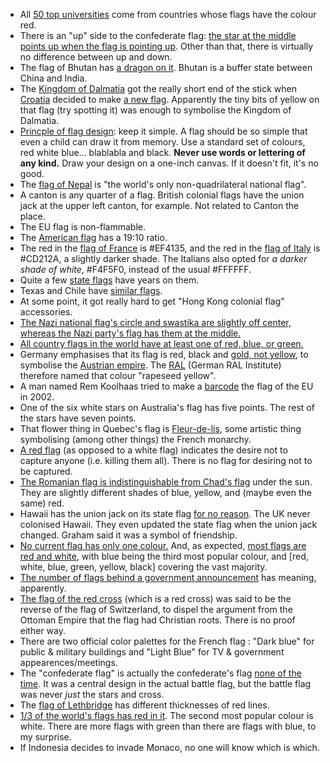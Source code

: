 - All [50 top universities](https://en.wikipedia.org/wiki/QS_World_University_Rankings) come from countries whose flags have the colour red.
- There is an "up" side to the confederate flag: [the star at the middle points up when the flag is pointing up](https://www.reddit.com/r/beholdthemasterrace/comments/oysj59/-/h7v2kew). Other than that, there is virtually no difference between up and down.
- The flag of Bhutan has [a dragon on it](https://en.wikipedia.org/wiki/Bhutan). Bhutan is a buffer state between China and India.
- The [Kingdom of Dalmatia](https://en.wikipedia.org/wiki/Kingdom_of_Dalmatia) got the really short end of the stick when [Croatia](https://en.wikipedia.org/wiki/Croatia) decided to make [a new flag](https://en.wikipedia.org/wiki/Flag_of_Croatia). Apparently the tiny bits of yellow on that flag (try spotting it) was enough to symbolise the Kingdom of Dalmatia.
- [Princple of flag design](https://www.youtube.com/watch?v=pnv5iKB2hl4): keep it simple. A flag should be so simple that even a child can draw it from memory. Use a standard set of colours, red white blue... blablabla and black. **Never use words or lettering of any kind.** Draw your design on a one-inch canvas. If it doesn't fit, it's no good.
- The [flag of Nepal](https://en.wikipedia.org/wiki/Flag_of_Nepal) is "the world's only non-quadrilateral national flag".
- A canton is any quarter of a flag. British colonial flags have the union jack at the upper left canton, for example. Not related to Canton the place.
- The EU flag is non-flammable.
- The [American flag](https://en.wikipedia.org/wiki/Flag_of_the_United_States) has a 19:10 ratio.
- The red in the [flag of France](https://en.wikipedia.org/wiki/Flag_of_France) is #EF4135, and the red in the [flag of Italy](https://en.wikipedia.org/wiki/Flag_of_Italy) is #CD212A, a slightly darker shade. The Italians also opted for _a darker shade of white_, #F4F5F0, instead of the usual #FFFFFF.
- Quite a few [state flags](https://i.pinimg.com/originals/2c/69/93/2c69933a9c10f32c9a09a91ad09f61d0.gif) have years on them.
- Texas and Chile have [similar flags](http://mediad.publicbroadcasting.net/p/kera/files/styles/x_large/public/201702/flagsweb_0.jpg).
- At some point, it got really hard to get "Hong Kong colonial flag" accessories.
- [The Nazi national flag's circle and swastika are slightly off center, whereas the Nazi party's flag has them at the middle.](http://en.wikipedia.org/wiki/List_of_German_flags)
- [All country flags in the world have at least one of red, blue, or green.](https://i.redd.it/du6hb9aqy2801.png)
- Germany emphasises that its flag is red, black and [gold, not yellow](https://en.wikipedia.org/wiki/Flag_of_Germany#Color), to symbolise the [Austrian empire](https://en.wikipedia.org/wiki/Austrian_Empire). The [RAL](https://en.wikipedia.org/wiki/RAL_colour_standard) (German RAL Institute) therefore named that colour "rapeseed yellow".
- A man named Rem Koolhaas tried to make a [barcode](https://en.wikipedia.org/wiki/Rem_Koolhaas#European_Flag_proposal) the flag of the EU in 2002.
- One of the six white stars on Australia's flag has five points. The rest of the stars have seven points.
- That flower thing in Quebec's flag is [Fleur-de-lis](https://en.wikipedia.org/wiki/Fleur-de-lis), some artistic thing symbolising (among other things) the French monarchy.
- [A red flag](https://en.wikipedia.org/wiki/No_quarter) (as opposed to a white flag) indicates the desire not to capture anyone (i.e. killing them all). There is no flag for desiring not to be captured.
- [The Romanian flag is indistinguishable from Chad's flag](http://www.msn.com/en-au/travel/other/10-of-the-worlds-most-confusing-flags-and-how-to-figure-them-out/ar-BBvIfW5) under the sun. They are slightly different shades of blue, yellow, and (maybe even the same) red.
- Hawaii has the union jack on its state flag [for no reason](https://www.bbc.com/news/magazine-35890670). The UK never colonised Hawaii. They even updated the state flag when the union jack changed. Graham said it was a symbol of friendship.
- [No current flag has only one colour.](https://en.wikipedia.org/wiki/List_of_flags_by_number_of_colors) And, as expected, [most flags are red and white](http://www.infocaptor.com/dashboard/color-and-pattern-analysis-on-flags-of-countries-simple-visualization-but-interesting-data), with blue being the third most popular colour, and [red, white, blue, green, yellow, black] covering the vast majority.
- [The number of flags behind a government announcement](http://www.theguardian.com/news/datablog/2015/jun/24/10-flag-announcement-brings-government-flag-count-to-all-time-high?CMP=soc_567) has meaning, apparently.
- [The flag of the red cross](https://en.wikipedia.org/wiki/International_Red_Cross_and_Red_Crescent_Movement#Emblems_in_use) (which is a red cross) was said to be the reverse of the flag of Switzerland, to dispel the argument from the Ottoman Empire that the flag had Christian roots. There is no proof either way.
- There are two official color palettes for the French flag : "Dark blue" for public & military buildings and "Light Blue" for TV & government appearences/meetings.
- The "confederate flag" is actually the confederate's flag [none of the time](https://www.youtube.com/watch?v=ULBCuHIpNgU&list=PLqs5ohhass_TWuJqc36II6McLxqLcRJfO&index=2). It was a central design in the actual battle flag, but the battle flag was never *just* the stars and cross.
- The [flag of Lethbridge](https://en.wikipedia.org/wiki/Flag_of_Lethbridge) has different thicknesses of red lines.
- [1/3 of the world's flags has red in it](https://gramener.com/flags/). The second most popular colour is white. There are more flags with green than there are flags with blue, to my surprise.
- If Indonesia decides to invade Monaco, no one will know which is which.

